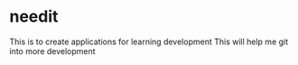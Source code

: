 # needit
This is to create applications for learning development
This will help me git into more development
